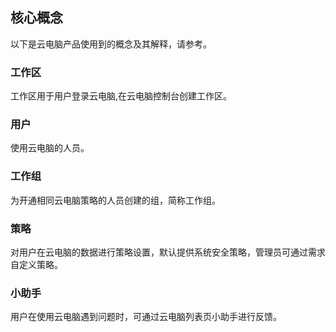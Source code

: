 ## 核心概念
以下是云电脑产品使用到的概念及其解释，请参考。
### 工作区
工作区用于用户登录云电脑,在云电脑控制台创建工作区。
### 用户
使用云电脑的人员。
### 工作组
为开通相同云电脑策略的人员创建的组，简称工作组。
### 策略
对用户在云电脑的数据进行策略设置，默认提供系统安全策略，管理员可通过需求自定义策略。
### 小助手
用户在使用云电脑遇到问题时，可通过云电脑列表页小助手进行反馈。
